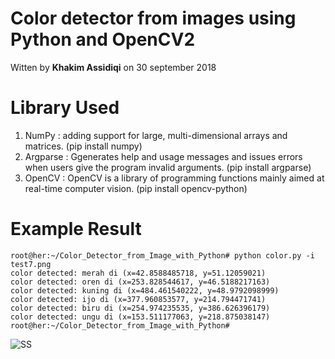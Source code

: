 # Color detector from images using Python and OpenCV2

Witten by **Khakim Assidiqi** on 30 september 2018 

# Library Used
1. NumPy : adding support for large, multi-dimensional arrays and matrices. (pip install numpy)
2. Argparse : Ggenerates help and usage messages and issues errors when users give the program invalid arguments. (pip install argparse)
3. OpenCV : OpenCV is a library of programming functions mainly aimed at real-time computer vision. (pip install opencv-python) 

# Example Result

```
root@her:~/Color_Detector_from_Image_with_Python# python color.py -i test7.png 
color detected: merah di (x=42.8588485718, y=51.12059021)
color detected: oren di (x=253.828544617, y=46.5188217163)
color detected: kuning di (x=484.461540222, y=48.9792098999)
color detected: ijo di (x=377.960853577, y=214.794471741)
color detected: biru di (x=254.974235535, y=386.626396179)
color detected: ungu di (x=153.511177063, y=218.875038147)
root@her:~/Color_Detector_from_Image_with_Python# 
```

![SS](https://raw.githubusercontent.com/elybin/Color_Detector_from_Image_with_Python/master/screenshot.png)
